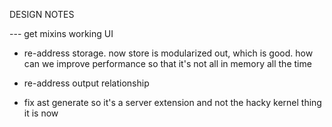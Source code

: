 DESIGN NOTES

--- get mixins working UI

- re-address storage. now store is modularized out, which is good. how can we improve performance so that it's not all in memory all the time

* re-address output relationship

* fix ast generate so it's a server extension and not the hacky kernel thing it is now

